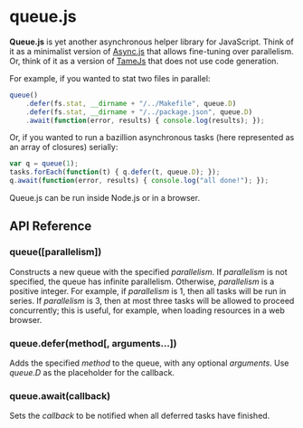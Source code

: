 # queue.js

 **Queue.js** is yet another asynchronous helper library for JavaScript. Think of it as a minimalist version of [Async.js](https://github.com/caolan/async) that allows fine-tuning over parallelism. Or, think of it as a version of [TameJs](http://tamejs.org/) that does not use code generation.

For example, if you wanted to stat two files in parallel:

```js
queue()
    .defer(fs.stat, __dirname + "/../Makefile", queue.D)
    .defer(fs.stat, __dirname + "/../package.json", queue.D)
    .await(function(error, results) { console.log(results); });
```

Or, if you wanted to run a bazillion asynchronous tasks (here represented as an array of closures) serially:

```js
var q = queue(1);
tasks.forEach(function(t) { q.defer(t, queue.D); });
q.await(function(error, results) { console.log("all done!"); });
```

Queue.js can be run inside Node.js or in a browser.

## API Reference

### queue([parallelism])

Constructs a new queue with the specified *parallelism*. If *parallelism* is not specified, the queue has infinite parallelism. Otherwise, *parallelism* is a positive integer. For example, if *parallelism* is 1, then all tasks will be run in series. If *parallelism* is 3, then at most three tasks will be allowed to proceed concurrently; this is useful, for example, when loading resources in a web browser.

### queue.defer(method[, arguments…])

Adds the specified *method* to the queue, with any optional *arguments*. Use *queue.D* as the placeholder for the callback.

### queue.await(callback)

Sets the *callback* to be notified when all deferred tasks have finished.
